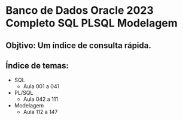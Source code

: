 # Banco de Dados Oracle 2023 Completo SQL PLSQL Modelagem

## Objtivo: Um índice de consulta rápida.
## Índice de temas: 
- SQL
  - Aula 001 a 041
- PL/SQL
  - Aula 042 a 111
- Modelagem 
  - Aula 112 a 147